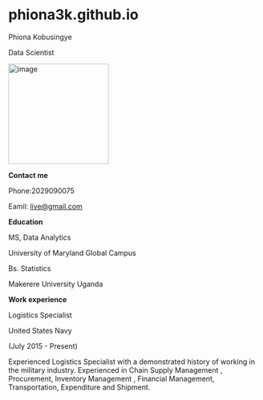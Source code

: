 # phiona3k.github.io
Phiona Kobusingye

Data Scientist 


<img width="200" height="200" alt="image" src="https://github.com/user-attachments/assets/0953fe65-f1eb-4650-a161-8093f14b1623" />

**Contact me**

Phone:2029090075

Eamil: live@gmail.com


**Education**

 MS, Data Analytics       

University of Maryland Global Campus

Bs. Statistics 

Makerere University Uganda

**Work experience**

Logistics Specialist 

United States Navy

(July 2015 - Present)

Experienced Logistics Specialist with a demonstrated history of working in the military industry. Experienced in Chain Supply Management , Procurement, Inventory Management , Financial Management, Transportation, Expenditure and Shipment.
